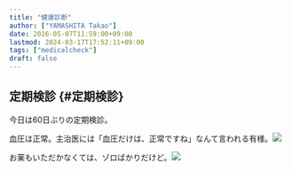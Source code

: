 ```yaml
---
title: "健康診断"
author: ["YAMASHITA Takao"]
date: 2016-05-07T11:59:00+09:00
lastmod: 2024-03-17T17:52:11+09:00
tags: ["medicalcheck"]
draft: false
---
```


## 定期検診 {#定期検診}

今日は60日ぶりの定期検診。

血圧は正常。主治医には「血圧だけは、正常ですね」なんて言われる有様。![](/images/blood-pressure-result.jpg)

お薬もいただかなくては、ゾロばかりだけど。![](/images/medicine.jpg)

